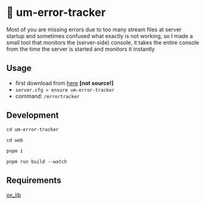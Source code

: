 # 🚧 um-error-tracker
Most of you are missing errors due to too many stream files at server startup and sometimes confused what exactly is not working, so I made a small tool that monitors the (server-side) console, it takes the entire console from the time the server is started and monitors it instantly

## Usage
* first download from [here](#) **[not source!]**
* ``server.cfg > ensure um-error-tracker``
* command: ``/errortracker``

## Development
``cd um-error-tracker``

``cd web``

``pnpm i``

``pnpm run build --watch``



## Requirements
[ox_lib](https://github.com/overextended/ox_lib/releases/latest)
